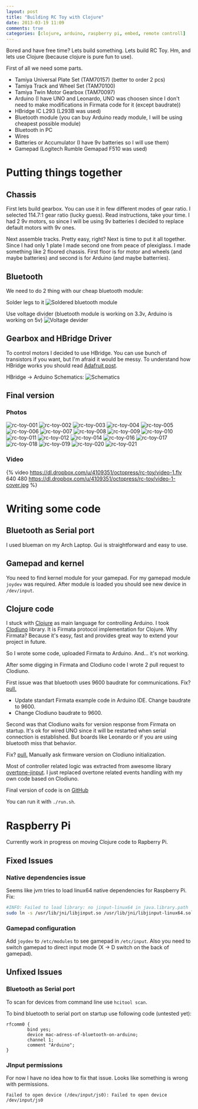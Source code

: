 ```yaml
---
layout: post
title: "Building RC Toy with Clojure"
date: 2013-03-19 11:09
comments: true
categories: [clojure, arduino, raspberry pi, embed, remote controll]
---
```

Bored and have free time? Lets build something.
Lets build RC Toy. Hm, and lets use Clojure (because clojure is pure fun to use).

<!-- more -->

First of all we need some parts.

* Tamiya Universal Plate Set (TAM70157) (better to order 2 pcs)
* Tamiya Track and Wheel Set (TAM70100)
* Tamiya Twin Motor Gearbox  (TAM70097)
* Arduino (I have UNO and Leonardo, UNO was choosen since I don't need to make modifications in Firmata code for it (except baudrate))
* HBridge IC L293 (L293B was used)
* Bluetooth module (you can buy Arduino ready module, I will be using cheapest possible module)
* Bluetooth in PC
* Wires
* Batteries or Accumulator (I have 9v batteries so I will use them)
* Gamepad (Logitech Rumble Gemapad F510 was used)

# Putting things together
## Chassis
First lets build gearbox. You can use it in few different modes of gear ratio. I selected 114.7:1 gear ratio (lucky guess).
Read instructions, take your time. I had 2 9v motors, so since I will be using 9v batteries I decided to replace default motors with 9v ones.

Next assemble tracks. Pretty easy, right? Next is time to put it all together. Since I had only 1 plate I made second one from peace of plexiglass.
I made something like 2 floored chassis. First floor is for motor and wheels (and maybe batteries) and second is for Arduino (and maybe batterries).

## Bluetooth
We need to do 2 thing with our cheap bluetooth module:

Solder legs to it
![Soldered bluetooth module](https://dl.dropbox.com/u/4109351/octopress/rc-toy/bluetooth-module-for-Arduino.jpg)

Use voltage divider (bluetooth module is working on 3.3v, Arduino is working on 5v)
![Voltage devider](https://dl.dropbox.com/u/4109351/octopress/rc-toy/bluetooth-module-for-Arduino.svg)

## Gearbox and HBridge Driver
To control motors I decided to use HBridge. You can use bunch of transistors if you want, but I'm afraid it would be messy.
To understand how HBridge works you should read [Adafruit post](http://learn.adafruit.com/adafruit-Arduino-lesson-15-dc-motor-reversing/overview).

HBridge -> Arduino Schematics:
![Schematics](https://dl.dropbox.com/u/4109351/octopress/rc-toy/arduino-and-hbridge-l293b-rc-toy.svg)

## Final version

### Photos
![rc-toy-001](https://dl.dropbox.com/u/4109351/octopress/rc-toy/photos/photo-001.jpg)
![rc-toy-002](https://dl.dropbox.com/u/4109351/octopress/rc-toy/photos/photo-002.jpg)
![rc-toy-003](https://dl.dropbox.com/u/4109351/octopress/rc-toy/photos/photo-003.jpg)
![rc-toy-004](https://dl.dropbox.com/u/4109351/octopress/rc-toy/photos/photo-004.jpg)
![rc-toy-005](https://dl.dropbox.com/u/4109351/octopress/rc-toy/photos/photo-005.jpg)
![rc-toy-006](https://dl.dropbox.com/u/4109351/octopress/rc-toy/photos/photo-006.jpg)
![rc-toy-007](https://dl.dropbox.com/u/4109351/octopress/rc-toy/photos/photo-007.jpg)
![rc-toy-008](https://dl.dropbox.com/u/4109351/octopress/rc-toy/photos/photo-008.jpg)
![rc-toy-009](https://dl.dropbox.com/u/4109351/octopress/rc-toy/photos/photo-009.jpg)
![rc-toy-010](https://dl.dropbox.com/u/4109351/octopress/rc-toy/photos/photo-010.jpg)
![rc-toy-011](https://dl.dropbox.com/u/4109351/octopress/rc-toy/photos/photo-011.jpg)
![rc-toy-012](https://dl.dropbox.com/u/4109351/octopress/rc-toy/photos/photo-012.jpg)
![rc-toy-014](https://dl.dropbox.com/u/4109351/octopress/rc-toy/photos/photo-014.jpg)
![rc-toy-016](https://dl.dropbox.com/u/4109351/octopress/rc-toy/photos/photo-016.jpg)
![rc-toy-017](https://dl.dropbox.com/u/4109351/octopress/rc-toy/photos/photo-017.jpg)
![rc-toy-018](https://dl.dropbox.com/u/4109351/octopress/rc-toy/photos/photo-018.jpg)
![rc-toy-019](https://dl.dropbox.com/u/4109351/octopress/rc-toy/photos/photo-019.jpg)
![rc-toy-020](https://dl.dropbox.com/u/4109351/octopress/rc-toy/photos/photo-020.jpg)
![rc-toy-021](https://dl.dropbox.com/u/4109351/octopress/rc-toy/photos/photo-021.jpg)

### Video
{% video https://dl.dropbox.com/u/4109351/octopress/rc-toy/video-1.flv 640 480 https://dl.dropbox.com/u/4109351/octopress/rc-toy/video-1-cover.jpg %}

# Writing some code
## Bluetooth as Serial port
I used blueman on my Arch Laptop. Gui is straightforward and easy to use.

## Gamepad and kernel
You need to find kernel module for your gamepad. For my gamepad module `joydev` was required.
After module is loaded you should see new device in `/dev/input`.

## Clojure code
I stuck with [Clojure](http://clojure.org/) as main language for controlling Arduino. I took [Clodiuno](https://github.com/nakkaya/clodiuno) library.
It is Firmata protocol implementation for Clojure. Why Firmata? Because it's easy, fast and provides great way to extend your project in future.

So I wrote some code, uploaded Firmata to Arduino. And... it's not working.

After some digging in Firmata and Clodiuno code I wrote 2 pull request to Clodiuno.

First issue was that bluetooth uses 9600 baudrate for communications. Fix? [pull.](https://github.com/nakkaya/clodiuno/pull/5)

* Update standart Firmata example code in Arduino IDE. Change baudrate to 9600.
* Change Clodiuno baudrate to 9600.

Second was that Clodiuno waits for version response from Firmata on startup. It's ok for wired UNO since it will be restarted when serial connection is established.
But boards like Leonardo or if you are using bluetooth miss that behavior.

Fix? [pull.](https://github.com/nakkaya/clodiuno/pull/6) Manually ask firmware version on Clodiuno initialization.

Most of controller related logic was extracted from awesome library [overtone-jinput](https://github.com/gavilancomun/jinput-overtone).
I just replaced overtone related events handling with my own code based on Clodiuno.

Final version of code is on [GitHub](https://github.com/Gonzih/clj-arduino-rc-toy)

You can run it with `./run.sh`.

# Raspberry Pi

Currently work in progress on moving Clojure code to Rapberry Pi.

## Fixed Issues

### Native dependencies issue
Seems like jvm tries to load linux64 native dependencies for Raspberry Pi. Fix:

```sh
#INFO: Failed to load library: no jinput-linux64 in java.library.path
sudo ln -s /usr/lib/jni/libjinput.so /usr/lib/jni/libjinput-linux64.so`
```

### Gamepad configuration
Add `joydev` to `/etc/modules` to see gamepad in `/etc/input`.
Also you need to switch gamepad to direct input mode (X -> D switch on the back of gamepad).

## Unfixed Issues

### Bluetooth as Serial port
To scan for devices from command line use `hcitool scan`.

To bind bluetooth to serial port on startup use following code (untested yet):

```text /etc/bluetooth/rfcomm.conf
rfcomm0 {
        bind yes;
        device mac-adress-of-bluetooth-on-arduino;
        channel 1;
        comment "Arduino";
}
```

### JInput permissions
For now I have no idea how to fix that issue. Looks like something is wrong with permissions.
```
Failed to open device (/dev/input/js0): Failed to open device /dev/input/js0
```
